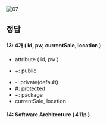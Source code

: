 ![07](https://user-images.githubusercontent.com/69576676/133029198-c8c51c2c-a63a-45a1-a5fd-24a451633d7d.JPG)

정답 
----
#### 13: 4개 ( id, pw, currentSale, location )
- attribute ( id, pw )
 + +: public
 - -: private(default)
 - #: protected
 - ~: package
- currentSale, location
#### 14: Software Architecture ( 411p )
